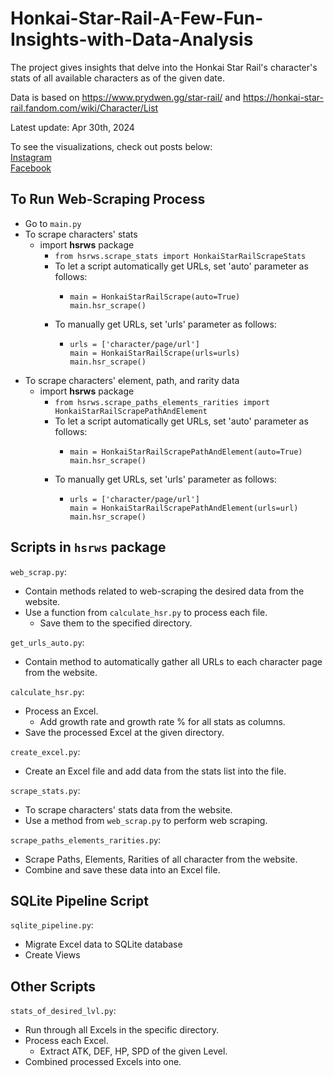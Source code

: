 # Honkai-Star-Rail-A-Few-Fun-Insights-with-Data-Analysis
The project gives insights that delve into the Honkai Star Rail's character's stats of all available characters as of the given date.

Data is based on https://www.prydwen.gg/star-rail/ and https://honkai-star-rail.fandom.com/wiki/Character/List

Latest update: Apr 30th, 2024

To see the visualizations, check out posts below:  
[Instagram](https://www.instagram.com/p/C6Ww0r0BJF5/?utm_source=ig_web_copy_link&igsh=MzRlODBiNWFlZA==)  
[Facebook](https://www.facebook.com/permalink.php?story_fbid=pfbid0A5XHXHEEkAeTiPd2LpfzKqYYpFQ9aSqukoZbFZP6cRqpev117f6658QhMrPi8dtml&id=61553626169836)

## To Run Web-Scraping Process

- Go to ```main.py```
- To scrape characters' stats
  - import **hsrws** package
    - ```from hsrws.scrape_stats import HonkaiStarRailScrapeStats```
    - To let a script automatically get URLs, set 'auto' parameter as follows:
      - ```
        main = HonkaiStarRailScrape(auto=True)
        main.hsr_scrape()
        ```
    - To manually get URLs, set 'urls' parameter as follows:
      - ```
        urls = ['character/page/url']
        main = HonkaiStarRailScrape(urls=urls)
        main.hsr_scrape()
        ```
- To scrape characters' element, path, and rarity data
  - import **hsrws** package
    - ```from hsrws.scrape_paths_elements_rarities import HonkaiStarRailScrapePathAndElement```
    - To let a script automatically get URLs, set 'auto' parameter as follows:
      - ```
        main = HonkaiStarRailScrapePathAndElement(auto=True)
        main.hsr_scrape()
        ```
    - To manually get URLs, set 'urls' parameter as follows:
      - ```
        urls = ['character/page/url']
        main = HonkaiStarRailScrapePathAndElement(urls=url)
        main.hsr_scrape()
        ```

## Scripts in ```hsrws``` package
```web_scrap.py```:

- Contain methods related to web-scraping the desired data from the website.
- Use a function from ```calculate_hsr.py``` to process each file.
  - Save them to the specified directory.

```get_urls_auto.py```:

- Contain method to automatically gather all URLs to each character page from the website.

```calculate_hsr.py```:

- Process an Excel.
  - Add growth rate and growth rate % for all stats as columns.
- Save the processed Excel at the given directory.

```create_excel.py```:

- Create an Excel file and add data from the stats list into the file.

```scrape_stats.py```:

- To scrape characters' stats data from the website.
- Use a method from ```web_scrap.py``` to perform web scraping.

```scrape_paths_elements_rarities.py```:

- Scrape Paths, Elements, Rarities of all character from the website.
- Combine and save these data into an Excel file.

## SQLite Pipeline Script

```sqlite_pipeline.py```:

- Migrate Excel data to SQLite database
- Create Views

## Other Scripts
```stats_of_desired_lvl.py```:

- Run through all Excels in the specific directory.
- Process each Excel.
  - Extract ATK, DEF, HP, SPD of the given Level.
- Combined processed Excels into one.      


